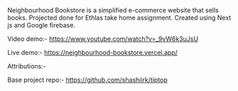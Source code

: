 Neighbourhood Bookstore is a simplified e-commerce website that sells books. Projected done for Ethlas take home assignment. Created using Next js and Google firebase.

Video demo:- https://www.youtube.com/watch?v=_9vW6k3uJsU

Live demo:- https://neighbourhood-bookstore.vercel.app/


Attributions:-

Base project repo:-
https://github.com/shashiirk/tiptop
